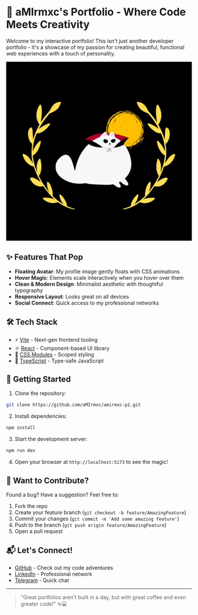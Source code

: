 # 🚀 aMIrmxc's Portfolio - Where Code Meets Creativity

Welcome to my interactive portfolio! This isn't just another developer portfolio - it's a showcase of my passion for creating beautiful, functional web experiences with a touch of personality.

![Portfolio Screenshot](/public/amirmxc2.png)

## ✨ Features That Pop

- **Floating Avatar**: My profile image gently floats with CSS animations
- **Hover Magic**: Elements scale interactively when you hover over them
- **Clean & Modern Design**: Minimalist aesthetic with thoughtful typography
- **Responsive Layout**: Looks great on all devices
- **Social Connect**: Quick access to my professional networks

## 🛠️ Tech Stack

- ⚡ [Vite](https://vitejs.dev/) - Next-gen frontend tooling
- ⚛️ [React](https://reactjs.org/) - Component-based UI library
- 🎨 [CSS Modules](https://github.com/css-modules/css-modules) - Scoped styling
- 🚀 [TypeScript](https://www.typescriptlang.org/) - Type-safe JavaScript

## 🚀 Getting Started

1. Clone the repository:
```bash
git clone https://github.com/aMIrmxc/amirmxc-p1.git
```

2. Install dependencies:
```bash
npm install
```

3. Start the development server:
```bash
npm run dev
```

4. Open your browser at `http://localhost:5173` to see the magic!


## 🤝 Want to Contribute?

Found a bug? Have a suggestion? Feel free to:
1. Fork the repo
2. Create your feature branch (`git checkout -b feature/AmazingFeature`)
3. Commit your changes (`git commit -m 'Add some amazing feature'`)
4. Push to the branch (`git push origin feature/AmazingFeature`)
5. Open a pull request

## 📬 Let's Connect! 

- [GitHub](https://github.com/aMIrmxc) - Check out my code adventures
- [LinkedIn](https://linkedin.com/in/amirmxc/) - Professional network
- [Telegram](https://t.me/Amirmxc) - Quick chat

---

> "Great portfolios aren't built in a day, but with great coffee and even greater code!" ☕💻
